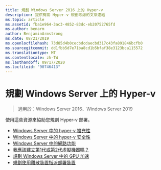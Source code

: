 ```yaml
---
title: 規劃 Windows Server 2016 上的 Hyper-v
description: 提供有關 Hyper-v 規劃考慮的文章連結
ms.topic: article
ms.assetid: fba1e964-3ac3-4852-83dc-eb20752765fd
ms.author: benarm
author: BenjaminArmstrong
ms.date: 08/21/2019
ms.openlocfilehash: 73d85d4b0cecbdcdaecbd317c43fa891846bcfb0
ms.sourcegitcommit: dd1fbb5d7e71ba8cd1b5bfaf38e3123bca115572
ms.translationtype: MT
ms.contentlocale: zh-TW
ms.lasthandoff: 09/17/2020
ms.locfileid: "90746413"
---
```

# <a name="plan-for-hyper-v-on-windows-server"></a>規劃 Windows Server 上的 Hyper-v

>適用於：Windows Server 2016、Windows Server 2019

使用這些資源來協助您規劃 Hyper-v 部署。

- [Windows Server 中的 hyper-v 擴充性](plan-hyper-v-scalability-in-windows-server.md)
- [Windows Server 中的 hyper-v 安全性](plan-hyper-v-security-in-windows-server.md)
- [Windows Server 中的網路功能](plan-hyper-v-networking-in-windows-server.md)
- [我應該建立第1代或第2代虛擬機器嗎？](Should-I-create-a-generation-1-or-2-virtual-machine-in-Hyper-V.md)
- [規劃 Windows Server 中的 GPU 加速](plan-for-gpu-acceleration-in-windows-server.md)
- [規劃使用離散裝置指派部署裝置](plan-for-deploying-devices-using-discrete-device-assignment.md)
